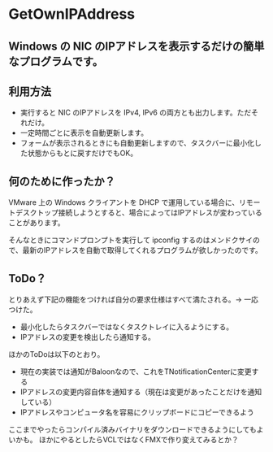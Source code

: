 ﻿# GetOwnIPAddress

## Windows の NIC のIPアドレスを表示するだけの簡単なプログラムです。

## 利用方法
+ 実行すると NIC のIPアドレスを IPv4, IPv6 の両方とも出力します。ただそれだけ。
+ 一定時間ごとに表示を自動更新します。
+ フォームが表示されるときにも自動更新しますので、タスクバーに最小化した状態からもとに戻すだけでもOK。

## 何のために作ったか？
VMware 上の Windows クライアントを DHCP で運用している場合に、リモートデスクトップ接続しようとすると、場合によってはIPアドレスが変わっていることがあります。

そんなときにコマンドプロンプトを実行して ipconfig するのはメンドクサイので、最新のIPアドレスを自動で取得してくれるプログラムが欲しかったのです。

## ToDo？
とりあえず下記の機能をつければ自分の要求仕様はすべて満たされる。→ 一応つけた。
+ 最小化したらタスクバーではなくタスクトレイに入るようにする。
+ IPアドレスの変更を検出したら通知する。

ほかのToDoは以下のとおり。
+ 現在の実装では通知がBaloonなので、これをTNotificationCenterに変更する
+ IPアドレスの変更内容自体を通知する（現在は変更があったことだけを通知している）
+ IPアドレスやコンピュータ名を容易にクリップボードにコピーできるよう

ここまでやったらコンパイル済みバイナリをダウンロードできるようにしてもよいかも。
ほかにやるとしたらVCLではなくFMXで作り変えてみるとか？
